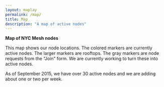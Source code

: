```yaml
---
layout: maplay
permalink: /map/
title: Map
description: "A map of active nodes"
---
```

**Map of NYC Mesh nodes**

This map shows our node locations. The colored markers are currently active nodes. The larger markers are rooftops. The gray markers are node requests from the "Join" form. We are currently working to turn these into active nodes. 

As of September 2015, we have over 30 active nodes and we are adding about one or two per week.